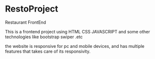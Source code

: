 # RestoProject
Restaurant FrontEnd


This is a frontend project using HTML CSS JAVASCRIPT and some other technologies like bootstrap swiper .etc

the website is responsive for pc and mobile devices, and has multiple features that takes care of its responsivity.

